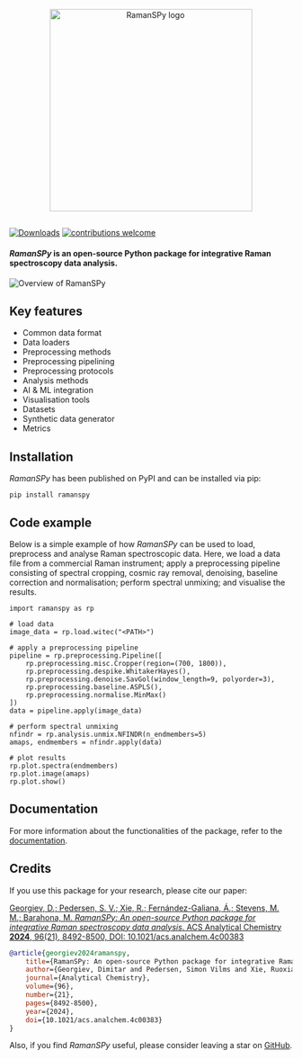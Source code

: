<p align="center">
  <a href="https://ramanspy.readthedocs.io/">
    <img src="https://github.com/barahona-research-group/RamanSPy/blob/1121738ca4b8b64d938b81eefe32059ac33ace8e/docs/source/images/raman_logo_transparent.png" alt="RamanSPy logo"  width="360">
  </a>
</p>

##

[![Downloads](https://static.pepy.tech/badge/ramanspy)](https://pepy.tech/project/ramanspy)   [![contributions welcome](https://img.shields.io/badge/contributions-welcome-brightgreen.svg?style=flat)]([https://github.com/dwyl/esta/issues](https://github.com/barahona-research-group/RamanSPy/issues))


#### *RamanSPy* is an open-source Python package for integrative Raman spectroscopy data analysis.


![Overview of RamanSPy](docs/source/images/ramanspy_graphical_abstract.png)

## Key features

- Common data format
- Data loaders
- Preprocessing methods
- Preprocessing pipelining
- Preprocessing protocols
- Analysis methods
- AI & ML integration
- Visualisation tools
- Datasets
- Synthetic data generator
- Metrics
  

## Installation

*RamanSPy* has been published on PyPI and can be installed
via pip:

``` console
pip install ramanspy
```

## Code example

Below is a simple example of how *RamanSPy* can be used to
load, preprocess and analyse Raman spectroscopic data. Here, we load a
data file from a commercial Raman instrument; apply a preprocessing
pipeline consisting of spectral cropping, cosmic ray removal, denoising,
baseline correction and normalisation; perform spectral unmixing; and
visualise the results.

``` 
import ramanspy as rp

# load data
image_data = rp.load.witec("<PATH>")

# apply a preprocessing pipeline
pipeline = rp.preprocessing.Pipeline([
    rp.preprocessing.misc.Cropper(region=(700, 1800)),
    rp.preprocessing.despike.WhitakerHayes(),
    rp.preprocessing.denoise.SavGol(window_length=9, polyorder=3),
    rp.preprocessing.baseline.ASPLS(),
    rp.preprocessing.normalise.MinMax()
])
data = pipeline.apply(image_data)

# perform spectral unmixing
nfindr = rp.analysis.unmix.NFINDR(n_endmembers=5)
amaps, endmembers = nfindr.apply(data)

# plot results
rp.plot.spectra(endmembers)
rp.plot.image(amaps)
rp.plot.show()
```

## Documentation

For more information about the functionalities of the package, refer to
the [documentation](https://ramanspy.readthedocs.io).

## Credits

If you use this package for your research, please cite our paper:

[Georgiev, D.; Pedersen, S. V.; Xie, R.; Fernández-Galiana, Á.; Stevens, M. M.; Barahona, M. *RamanSPy: An open-source Python package for integrative Raman spectroscopy data analysis*. ACS Analytical Chemistry **2024**, 96(21), 8492-8500, DOI: 10.1021/acs.analchem.4c00383](https://pubs.acs.org/doi/10.1021/acs.analchem.4c00383)

```bibtex
@article{georgiev2024ramanspy,
    title={RamanSPy: An open-source Python package for integrative Raman spectroscopy data analysis},
    author={Georgiev, Dimitar and Pedersen, Simon Vilms and Xie, Ruoxiao and Fern{\'a}ndez-Galiana, Alvaro and Stevens, Molly M and Barahona, Mauricio},
    journal={Analytical Chemistry},
    volume={96},
    number={21},
    pages={8492-8500},
    year={2024},
    doi={10.1021/acs.analchem.4c00383}
}
```

Also, if you find *RamanSPy* useful, please consider leaving a star on [GitHub](https://github.com/barahona-research-group/RamanSPy).
